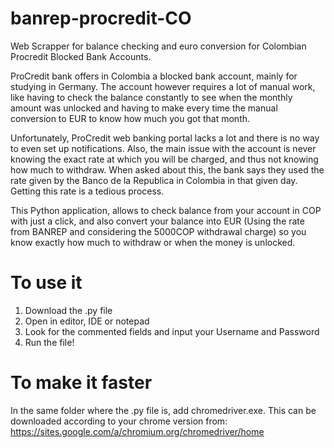 # banrep-procredit-CO
Web Scrapper for balance checking and euro conversion for  Colombian Procredit Blocked Bank Accounts.

ProCredit bank offers in Colombia a blocked bank account, mainly for studying in Germany. The account however requires a lot of manual work, like having to check the balance constantly to see when the monthly amount was unlocked and having to make every time the manual conversion to EUR to know how much you got that month. 

Unfortunately, ProCredit web banking portal lacks a lot and there is no way to even set up notifications. Also, the main issue with the account is never knowing the exact rate at which you will be charged, and thus not knowing how much to withdraw. When asked about this, the bank says they used the rate given by the Banco de la Republica in Colombia in that given day. Getting this rate is a tedious process.

This Python application, allows to check balance from your account in COP with just a click, and also convert your balance into EUR (Using the rate from BANREP and considering the 5000COP withdrawal charge) so you know exactly how much to withdraw or when the money is unlocked.


# To use it

1. Download the .py file
2. Open in editor, IDE or notepad
3. Look for the commented fields and input your Username and Password
4. Run the file!

# To make it faster

In the same folder where the .py file is, add chromedriver.exe. This can be downloaded according to your chrome version from: 
https://sites.google.com/a/chromium.org/chromedriver/home
